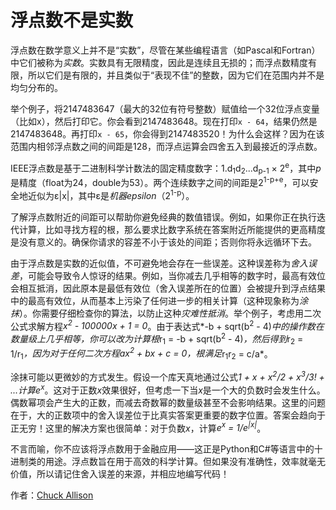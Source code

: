 # 浮点数不是实数

浮点数在数学意义上并不是“实数”，尽管在某些编程语言（如Pascal和Fortran）中它们被称为*实数*。实数具有无限精度，因此是连续且无损的；而浮点数精度有限，所以它们是有限的，并且类似于“表现不佳”的整数，因为它们在范围内并不是均匀分布的。

举个例子，将2147483647（最大的32位有符号整数）赋值给一个32位浮点变量（比如x），然后打印它。你会看到2147483648。现在打印`x - 64`，结果仍然是2147483648。再打印`x - 65`，你会得到2147483520！为什么会这样？因为在该范围内相邻浮点数之间的间距是128，而浮点运算会四舍五入到最接近的浮点数。

IEEE浮点数是基于二进制科学计数法的固定精度数字：1.d<sub>1</sub>d<sub>2</sub>...d<sub>p-1</sub> × 2<sup>e</sup>，其中*p*是精度（float为24，double为53）。两个连续数字之间的间距是2<sup>1-p+e</sup>，可以安全地近似为ε|x|，其中ε是*机器epsilon*（2<sup>1-p</sup>）。

了解浮点数附近的间距可以帮助你避免经典的数值错误。例如，如果你正在执行迭代计算，比如寻找方程的根，那么要求比数字系统在答案附近所能提供的更高精度是没有意义的。确保你请求的容差不小于该处的间距；否则你将永远循环下去。

由于浮点数是实数的近似值，不可避免地会存在一些误差。这种误差称为*舍入误差*，可能会导致令人惊讶的结果。例如，当你减去几乎相等的数字时，最高有效位会相互抵消，因此原本是最低有效位（舍入误差所在的位置）会被提升到浮点结果中的最高有效位，从而基本上污染了任何进一步的相关计算（这种现象称为*涂抹*）。你需要仔细检查你的算法，以防止这种*灾难性抵消*。举个例子，考虑用二次公式求解方程*x<sup>2</sup> - 100000x + 1 = 0*。由于表达式*-b + sqrt(b<sup>2</sup> - 4)*中的操作数在数量级上几乎相等，你可以改为计算根*r<sub>1</sub> = -b + sqrt(b<sup>2</sup> - 4)*，然后得到*r<sub>2</sub> = 1/r<sub>1</sub>*，因为对于任何二次方程ax<sup>2</sup> + bx + c = 0，根满足*r<sub>1</sub>r<sub>2</sub> = c/a*。

涂抹可能以更微妙的方式发生。假设一个库天真地通过公式*1 + x + x<sup>2</sup>/2 + x<sup>3</sup>/3! + ...*计算*e<sup>x</sup>*。这对于正数*x*效果很好，但考虑一下当*x*是一个大的负数时会发生什么。偶数幂项会产生大的正数，而减去奇数幂的数量级甚至不会影响结果。这里的问题在于，大的正数项中的舍入误差位于比真实答案更重要的数字位置。答案会趋向于正无穷！这里的解决方案也很简单：对于负数*x*，计算*e<sup>x</sup> = 1/e<sup>|x|</sup>*。

不言而喻，你不应该将浮点数用于金融应用——这正是Python和C#等语言中的十进制类的用途。浮点数旨在用于高效的科学计算。但如果没有准确性，效率就毫无价值，所以请记住舍入误差的来源，并相应地编写代码！

作者：[Chuck Allison](http://programmer.97things.oreilly.com/wiki/index.php/Chuck_Allison)
